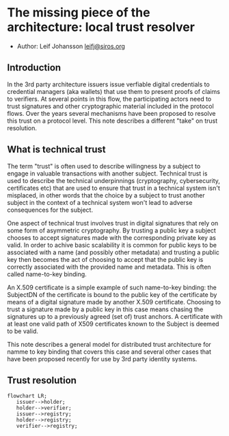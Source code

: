 # The missing piece of the architecture: local trust resolver

* Author: Leif Johansson <leifj@siros.org>

## Introduction

In the 3rd party architecture issuers issue verfiable digital credentials to credential managers (aka wallets) that use them to present proofs of claims to verifiers. At several points in this flow, the participating actors need to trust signatures and other cryptographic material included in the protocol flows. Over the years several mechanisms have been proposed to resolve this trust on a protocol level. This note describes a different "take" on trust resolution.

## What is technical trust

The term "trust" is often used to describe willingness by a subject to engage in valuable transactions with another subject. Technical trust is used to describe the technical underpinnings (cryptography, cybersecurity, certificates etc) that are used to ensure that trust in a technical system isn't misplaced, in other words that the choice by a subject to trust another subject in the context of a technical system won't lead to adverse consequences for the subject.

One aspect of technical trust involves trust in digital signatures that rely on some form of asymmetric cryptography. By trusting a public key a subject chooses to accept signatures made with the corresponding private key as valid. In order to achive basic scalability it is common for public keys to be associated with a name (and possibly other metadata) and trusting a public key then becomes the act of choosing to accept that the public key is correctly associated with the provided name and metadata. This is often called name-to-key binding.

An X.509 certificate is a simple example of such name-to-key binding: the SubjectDN of the certificate is bound to the public key of the certificate by means of a digital signature made by another X.509 certificate. Choosing to trust a signature made by a public key in this case means chasing the signatures up to a previously agreed (set of) trust anchors. A certificate with at least one valid path of X509 certificates known to the Subject is deemed to be valid.

This note describes a general model for distributed trust architecture for namme to key binding that covers this case and several other cases that have been proposed recently for use by 3rd party identity systems.

## Trust resolution

```mermaid
flowchart LR;
   issuer-->holder;
   holder-->verifier;
   issuer-->registry;
   holder-->registry;
   verifier-->registry;
```



